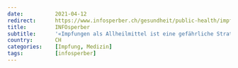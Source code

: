 ```yaml
---
date:          2021-04-12
redirect:      https://www.infosperber.ch/gesundheit/public-health/impfungen-als-allerheilmittel-ist-eine-gefaehrliche-strategie/
title:         INFOsperber
subtitle:      '«Impfungen als Allheilmittel ist eine gefährliche Strategie»'
country:       CH
categories:    [Impfung, Medizin]
tags:          [infosperber]
---
```


